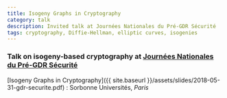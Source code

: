```yaml
---
title: Isogeny Graphs in Cryptography
category: talk
description: Invited talk at Journées Nationales du Pré-GDR Sécurité
tags: cryptography, Diffie-Hellman, elliptic curves, isogenies
---
```


### Talk on isogeny-based cryptography at [Journées Nationales du Pré-GDR Sécurité](https://jnsecurite2018.sciencesconf.org/)

[Isogeny Graphs in Cryptography]({{ site.baseurl }}/assets/slides/2018-05-31-gdr-securite.pdf)
: Sorbonne Universités, *Paris*
